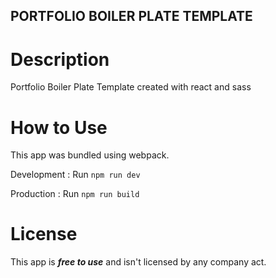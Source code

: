 PORTFOLIO BOILER PLATE TEMPLATE
---


# Description

Portfolio Boiler Plate Template created with react and sass

# How to Use
This app was bundled using webpack.

Development
: Run `npm run dev`

Production 
: Run `npm run build`


# License

This app is ***free to use*** and isn't licensed by any company act.

>